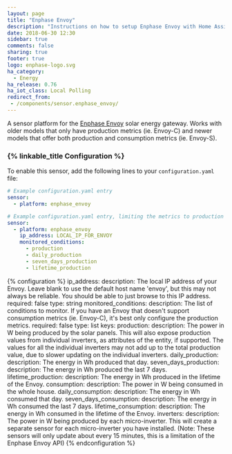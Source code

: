 ```yaml
---
layout: page
title: "Enphase Envoy"
description: "Instructions on how to setup Enphase Envoy with Home Assistant."
date: 2018-06-30 12:30
sidebar: true
comments: false
sharing: true
footer: true
logo: enphase-logo.svg
ha_category:
  - Energy
ha_release: 0.76
ha_iot_class: Local Polling
redirect_from:
 - /components/sensor.enphase_envoy/
---
```


A sensor platform for the [Enphase Envoy](https://enphase.com/en-us/products-and-services/envoy) solar energy gateway. Works with older models that only have production metrics (ie. Envoy-C) and newer models that offer both production and consumption metrics (ie. Envoy-S).

### {% linkable_title Configuration %}

To enable this sensor, add the following lines to your `configuration.yaml` file:

```yaml
# Example configuration.yaml entry
sensor:
  - platform: enphase_envoy
```

```yaml
# Example configuration.yaml entry, limiting the metrics to production only
sensor:
  - platform: enphase_envoy
    ip_address: LOCAL_IP_FOR_ENVOY
    monitored_conditions:
      - production
      - daily_production
      - seven_days_production
      - lifetime_production
```

{% configuration %}
ip_address:
  description: The local IP address of your Envoy. Leave blank to use the default host name 'envoy', but this may not always be reliable. You should be able to just browse to this IP address.
  required: false
  type: string
monitored_conditions:
  description: The list of conditions to monitor. If you have an Envoy that doesn't support consumption metrics (ie. Envoy-C), it's best only configure the production metrics.
  required: false
  type: list
  keys:
    production:
      description: The power in W being produced by the solar panels. This will also expose production values from individual inverters, as attributes of the entity, if supported. The values for all the individual inverters may not add up to the total production value, due to slower updating on the individual inverters.
    daily_production:
      description: The energy in Wh produced that day.
    seven_days_production:
      description: The energy in Wh produced the last 7 days.
    lifetime_production:
      description: The energy in Wh produced in the lifetime of the Envoy.
    consumption:
      description: The power in W being consumed in the whole house.
    daily_consumption:
      description: The energy in Wh consumed that day.
    seven_days_consumption:
      description: The energy in Wh consumed the last 7 days.
    lifetime_consumption:
      description: The energy in Wh consumed in the lifetime of the Envoy.
    inverters:
      description: The power in W being produced by each micro-inverter. This will create a separate sensor for each micro-inverter you have installed. (Note: These sensors will only update about every 15 minutes, this is a limitation of the Enphase Envoy API)
{% endconfiguration %}
